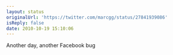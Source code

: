 ```yaml
---
layout: status
originalUrl: 'https://twitter.com/marcgg/status/27841939086'
isReply: false
date: 2010-10-19 15:10:06
---
```


Another day, another Facebook bug
